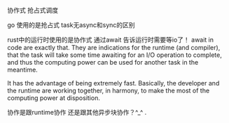 协作式 抢占式调度

go 使用的是抢占式 task无async和sync的区别 

rust中的运行时使用的是协作式 通过await 告诉运行时需要等io了！
await in code are exactly that. They are indications for the runtime (and compiler), that the
task will take some time awaiting for an I/O operation to complete, and thus the computing power can be used for another task in the meantime.

It has the advantage of being extremely fast. Basically, the developer and the runtime are working together, in harmony, to make the most of the computing power at disposition.

协作是跟runtime协作 还是跟其他异步块协作？^_^ .